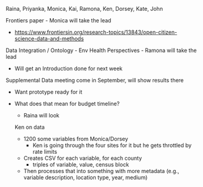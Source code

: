 Raina, Priyanka, Monica, Kai, Ramona, Ken, Dorsey, Kate, John

Frontiers paper - Monica will take the lead

- https://www.frontiersin.org/research-topics/13843/open-citizen-science-data-and-methods

Data Integration / Ontology - Env Health Perspectives - Ramona will take the lead

- Will get an Introduction done for next week

Supplemental Data meeting come in September, will show results there

- Want prototype ready for it
- What does that mean for budget timeline?
  - Raina will look
  
  Ken on data
  
  - 1200 some variables from Monica/Dorsey
    - Ken is going through the four sites for it but he gets throttled by rate limits
  - Creates CSV for each variable, for each county
    - triples of variable, value, census block
  - Then processes that into something with more metadata (e.g., variable description, location type, year, medium)
